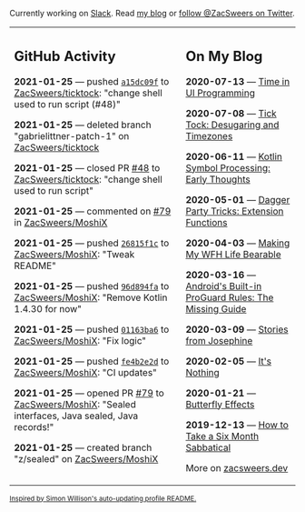 Currently working on [Slack](https://slack.com/). Read [my blog](https://zacsweers.dev/) or [follow @ZacSweers on Twitter](https://twitter.com/ZacSweers).

<table><tr><td valign="top" width="60%">

## GitHub Activity
<!-- githubActivity starts -->
**2021-01-25** — pushed [`a15dc09f`](https://github.com/ZacSweers/ticktock/commit/a15dc09fd26720c57ec1b12f3255ae34501a20e0) to [ZacSweers/ticktock](https://api.github.com/repos/ZacSweers/ticktock): "change shell used to run script (#48)"

**2021-01-25** — deleted branch "gabrielittner-patch-1" on [ZacSweers/ticktock](https://api.github.com/repos/ZacSweers/ticktock)

**2021-01-25** — closed PR [#48](https://api.github.com/repos/ZacSweers/ticktock/pulls/48) to [ZacSweers/ticktock](https://api.github.com/repos/ZacSweers/ticktock): "change shell used to run script"

**2021-01-25** — commented on [#79](https://github.com/ZacSweers/MoshiX/pull/79#issuecomment-767197612) in [ZacSweers/MoshiX](https://api.github.com/repos/ZacSweers/MoshiX)

**2021-01-25** — pushed [`26815f1c`](https://github.com/ZacSweers/MoshiX/commit/26815f1cd92382188a5573378e559c8935dae693) to [ZacSweers/MoshiX](https://api.github.com/repos/ZacSweers/MoshiX): "Tweak README"

**2021-01-25** — pushed [`96d894fa`](https://github.com/ZacSweers/MoshiX/commit/96d894fa10b98062ced7141cc165d5f171f6d05f) to [ZacSweers/MoshiX](https://api.github.com/repos/ZacSweers/MoshiX): "Remove Kotlin 1.4.30 for now"

**2021-01-25** — pushed [`01163ba6`](https://github.com/ZacSweers/MoshiX/commit/01163ba6ac627043eb819f6033d70f5475aa63fb) to [ZacSweers/MoshiX](https://api.github.com/repos/ZacSweers/MoshiX): "Fix logic"

**2021-01-25** — pushed [`fe4b2e2d`](https://github.com/ZacSweers/MoshiX/commit/fe4b2e2d8a3431e8834cc4785140d540276d4a14) to [ZacSweers/MoshiX](https://api.github.com/repos/ZacSweers/MoshiX): "CI updates"

**2021-01-25** — opened PR [#79](https://api.github.com/repos/ZacSweers/MoshiX/pulls/79) to [ZacSweers/MoshiX](https://api.github.com/repos/ZacSweers/MoshiX): "Sealed interfaces, Java sealed, Java records!"

**2021-01-25** — created branch "z/sealed" on [ZacSweers/MoshiX](https://api.github.com/repos/ZacSweers/MoshiX)
<!-- githubActivity ends -->
</td><td valign="top" width="40%">

## On My Blog
<!-- blog starts -->
**2020-07-13** — [Time in UI Programming](https://www.zacsweers.dev/time-in-ui/)

**2020-07-08** — [Tick Tock: Desugaring and Timezones](https://www.zacsweers.dev/ticktock-desugaring-timezones/)

**2020-06-11** — [Kotlin Symbol Processing: Early Thoughts](https://www.zacsweers.dev/kotlin-symbol-processor-early-thoughts/)

**2020-05-01** — [Dagger Party Tricks: Extension Functions](https://www.zacsweers.dev/dagger-party-tricks-extension-functions/)

**2020-04-03** — [Making My WFH Life Bearable](https://www.zacsweers.dev/making-wfh-life-bearable/)

**2020-03-16** — [Android's Built-in ProGuard Rules: The Missing Guide](https://www.zacsweers.dev/android-proguard-rules/)

**2020-03-09** — [Stories from Josephine](https://www.zacsweers.dev/stories-from-josephine/)

**2020-02-05** — [It's Nothing](https://www.zacsweers.dev/its-nothing/)

**2020-01-21** — [Butterfly Effects](https://www.zacsweers.dev/butterfly-effects/)

**2019-12-13** — [How to Take a Six Month Sabbatical](https://www.zacsweers.dev/how-to-take-a-six-month-sabbatical/)
<!-- blog ends -->
More on [zacsweers.dev](https://zacsweers.dev/)
</td></tr></table>

<sub><a href="https://simonwillison.net/2020/Jul/10/self-updating-profile-readme/">Inspired by Simon Willison's auto-updating profile README.</a></sub>